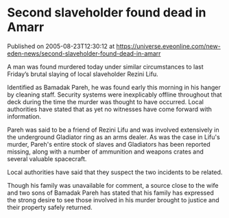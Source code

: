 # Second slaveholder found dead in Amarr
Published on 2005-08-23T12:30:12 at https://universe.eveonline.com/new-eden-news/second-slaveholder-found-dead-in-amarr

A man was found murdered today under similar circumstances to last Friday’s brutal slaying of local slaveholder Rezini Lifu.   
  
Identified as Bamadak Pareh, he was found early this morning in his hanger by cleaning staff. Security systems were inexplicably offline throughout that deck during the time the murder was thought to have occurred. Local authorities have stated that as yet no witnesses have come forward with information.   
  
Pareh was said to be a friend of Rezini Lifu and was involved extensively in the underground Gladiator ring as an arms dealer. As was the case in Lifu's murder, Pareh's entire stock of slaves and Gladiators has been reported missing, along with a number of ammunition and weapons crates and several valuable spacecraft.   
  
Local authorities have said that they suspect the two incidents to be related.   
  
Though his family was unavailable for comment, a source close to the wife and two sons of Bamadak Pareh has stated that his family has expressed the strong desire to see those involved in his murder brought to justice and their property safely returned.
